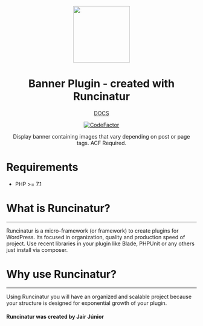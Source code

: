 <p align="center">
  <img src="https://runcinatur.github.io/img/runcinatur-logo.svg" height="150">
</p>
<h1 align="center">Banner Plugin - created with Runcinatur</h1>
<p align="center">
  <a href="https://runcinatur.github.io">DOCS</a>
</p>
<p align="center">
  <a href="https://www.codefactor.io/repository/github/runcinatur/runcinatur">
    <img src="https://www.codefactor.io/repository/github/runcinatur/runcinatur/badge" alt="CodeFactor"/>
  </a>
</p>
<p align="center">
   Display banner containing images that vary depending on post or page tags. ACF Required.
</p>

# Requirements
  - PHP >= 7.1

# What is Runcinatur?
----------------
Runcinatur is a micro-framework (or framework) to create plugins for WordPress. Its focused in organization, quality and production speed of project.
Use recent libraries in your plugin like Blade, PHPUnit or any others just install via composer.
# Why use Runcinatur?
---------------
Using Runcinatur you will have an organized and scalable project because your structure is designed for exponential growth of your plugin.

#### Runcinatur was created by Jair Júnior
